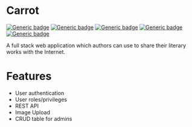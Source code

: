 # Carrot 

[![Generic badge](https://img.shields.io/badge/react-v16.4.2-skyblue.svg)](https://www.npmjs.com/package/react)
[![Generic badge](https://img.shields.io/badge/bootstrap-v16.4.2-purple.svg)](https://www.npmjs.com/package/bootstrap)
[![Generic badge](https://img.shields.io/badge/jest-v24.9.0-magenta.svg)](https://www.npmjs.com/package/jest)
[![Generic badge](https://img.shields.io/badge/express-v4.17.1-green.svg)](https://www.npmjs.com/package/express)
[![Generic badge](https://img.shields.io/badge/mysql-v8.0.17-lightgrey.svg)](https://www.mysql.com/)

A full stack web application which authors can use to share their literary works with the Internet. 


# Features
- User authentication
- User roles/privileges
- REST API
- Image Upload
- CRUD table for admins